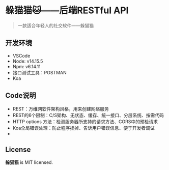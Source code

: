 # 躲猫猫:cat:——后端RESTful API

> 一款适合年轻人的社交软件——躲猫猫
>

## 开发环境

- VSCode
- Node: v14.15.5
- Npm: v6.14.11
- 接口测试工具：POSTMAN
- Koa

## Code说明

- REST：万维网软件架构风格，用来创建网络服务
- REST的6个限制：C/S架构、无状态、缓存、统一接口、分层系统、按需代码
- HTTP options 方法：检测服务器所支持的请求方法、CORS中的预检请求
- Koa全局错误处理：防止程序挂掉、告诉用户错误信息、便于开发者调试
- 

## License

**躲猫猫** is MIT licensed.